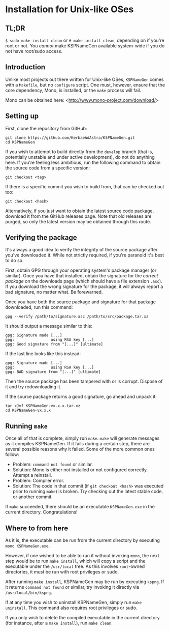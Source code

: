 # Installation for Unix-like OSes

## TL;DR

`$ sudo make install clean` or `# make install clean`, depending on if you're root or not. You *cannot* make KSPNameGen available system-wide if you do not have root/sudo access.

## Introduction

Unlike most projects out there written for Unix-like OSes, `KSPNameGen` comes with a `Makefile`, but no `configure` script. One must, however, ensure that the core dependency, Mono, is installed, or the `make` process will fail.

Mono can be obtained here: <<http://www.mono-project.com/download/>>

## Setting up

First, clone the repository from GitHub:

```plaintext
git clone https://github.com/KerbaeAdAstra/KSPNameGen.git
cd KSPNameGen
```

If you wish to attempt to build directly from the `develop` branch (that is, potentially unstable and under active development), do not do anything here. If you're feeling less ambitious, run the following command to obtain the source code from a specific version:

`git checkout <tag>`

If there is a specific commit you wish to build from, that can be checked out too:

`git checkout <hash>`

Alternatively, if you just want to obtain the latest source code package, download it from the GitHub releases page. Note that old releases are purged, so only the latest version may be obtained through this route.

## Verifying the package

It's always a good idea to verify the integrity of the source package after you've downloaded it. While not strictly required, if you're paranoid it's best to do so.

First, obtain GPG through your operating system's package manager (or similar). Once you have that installed, obtain the signature for the *correct package* on the downloads page (which should have a file extension `.asc`). If you download the wrong signature for the package, it will always report a bad signature, no matter what. Be forewarned.

Once you have both the source package and signature for that package downloaded, run this command:

`gpg --verify /path/to/signature.asc /path/to/src/package.tar.xz`

It should output a message similar to this:

```plaintext
gpg: Signature made [...]
gpg:                using RSA key [...]
gpg: Good signature from "[...]" [ultimate]
```

If the last line looks like this instead:

```plaintext
gpg: Signature made [...]
gpg:                using RSA key [...]
gpg: BAD signature from "[...]" [ultimate]
```

Then the source package has been tampered with or is corrupt. Dispose of it and try redownloading it.

If the source package returns a good signature, go ahead and unpack it:

```plaintext
tar xJvf KSPNameGen-vx.x.x.tar.xz
cd KSPNameGen-vx.x.x
```

## Running `make`

Once all of that is complete, simply run `make`. `make` will generate messages as it compiles KSPNameGen. If it fails during a certain step, there are several possible reasons why it failed. Some of the more common ones follow:

* Problem: `command not found` or similar.
* Solution: Mono is either not installed or not configured correctly. Attempt a reinstall.
* Problem: Compiler error.
* Solution: The code in that commit (if `git checkout <hash>` was executed prior to running `make`) is broken. Try checking out the latest stable code, or another commit.

If `make` succeeded, there should be an executable `KSPNameGen.exe` in the current directory. Congratulations!

## Where to from here

As it is, the executable can be run from the current directory by executing `mono KSPNameGen.exe`.

However, if one wished to be able to run if without invoking `mono`, the next step would be to run `make install`, which will copy a script and the executable under the `/usr/local` tree. As this involves `root`-owned directories, it must be run with root privileges or sudo.

After running `make install`, KSPNameGen may be run by executing `kspng`. If it returns `command not found` or similar, try invoking it directly via `/usr/local/bin/kspng`.

If at any time you wish to uninstall KSPNameGen, simply run `make uninstall`. This command also requires root privileges or sudo.

If you only wish to delete the compiled executable in the current directory (for instance, after a `make install`), run `make clean`.